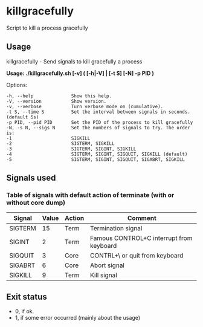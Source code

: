 # killgracefully

Script to kill a process gracefully

## Usage

killgracefully - Send signals to kill gracefully a process
  
**Usage: ./killgracefully.sh [-v] ( [-h|-V] | [-t S] [-N] -p PID )**

  Options:
  
    -h, --help              Show this help.
    -V, --version           Show version.
    -v, --verbose           Turn verbose mode on (cumulative).
    -t S, --time S          Set the interval between signals in seconds. (default 5s)
    -p PID, --pid PID       Set the PID of the process to kill gracefully
    -N, -s N, --sigs N      Set the numbers of signals to try. The order is:
    -1                      SIGKILL
    -2                      SIGTERM, SIGKILL
    -3                      SIGTERM, SIGINT, SIGKILL
    -4                      SIGTERM, SIGINT, SIGQUIT, SIGKILL (default)    
    -5                      SIGTERM, SIGINT, SIGQUIT, SIGABRT, SIGKILL     

## Signals used

### Table of signals with default action of terminate (with or without core dump)

|Signal    | Value  |   Action |  Comment |
|----------|--------|----------|------------------------------------------ |
|SIGTERM   |   15   |    Term  |  Termination signal |
|SIGINT    |    2   |    Term  |  Famous CONTROL+C interrupt from keyboard |
|SIGQUIT   |    3   |    Core  |  CONTRL+\ or quit from keyboard |
|SIGABRT   |    6   |    Core  |  Abort signal |
|SIGKILL   |    9   |    Term  |  Kill signal |
    
## Exit status

- 0, if ok.
- 1, if some error occurred (mainly about the usage)
